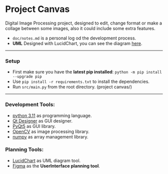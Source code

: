 # Project Canvas
Digital Image Processing project, designed to edit, change format or make a collage between some images, also it could include some extra features.
- `doc/notes.md` is a personal log od the development process.
- **UML** Designed with LucidChart, you can see the diagram [here](https://lucid.app/lucidchart/06438ddf-70b4-4447-b708-2d4638cbfd79/edit?viewport_loc=318%2C367%2C2424%2C1216%2CvDxaZDTm0GVt&invitationId=inv_4ad1f930-406d-4b79-9583-730b083a4bd5).

----
### Setup
- First make sure you have the **latest pip installed**: `python -m pip install --upgrade pip`
- Use `pip install -r requirements.txt` to install the dependencies.
- Run `src/main.py` from the root directory. (project canvas/)

----
### Development Tools:
- [python 3.11](https://www.python.org/) as programming language.
- [Qt Designer](https://build-system.fman.io/qt-designer-download) as GUI designer.
- [PyQt5](https://pypi.org/project/PyQt5/) as GUI library.
- [OpenCV](https://pypi.org/project/opencv-python/) as image processing library.
- [numpy](https://numpy.org/) as array management library.


### Planning Tools:
- [LucidChart](https://www.lucidchart.com/) as UML diagram tool.
- [Figma](https://figma.com/) as the **UserInterface planning tool**.
